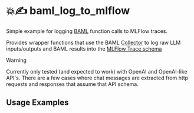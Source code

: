 # 💥✍ baml_log_to_mlflow

Simple example for logging [BAML](https://docs.boundaryml.com/home) function calls to MLFlow traces.

Provides wrapper functions that use the BAML [Collector](https://docs.boundaryml.com/guide/baml-advanced/collector-track-tokens) to log raw LLM inputs/outputs and BAML results into the [MLFlow Trace schema](https://mlflow.org/docs/latest/tracing/)

>[!Warning]
>
> Currently only tested (and expected to work) with OpenAI and OpenAI-like API's. There are a few cases where chat messages are extracted from http requests and responses that assume that API schema. 

## Usage Examples

